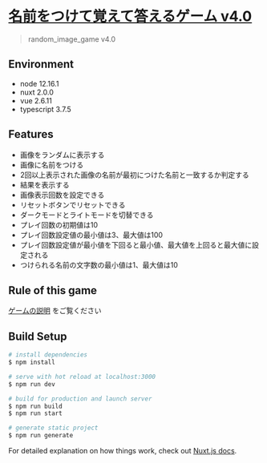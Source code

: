 # [名前をつけて覚えて答えるゲーム v4.0](https://toshikisugiyama-images.netlify.com/)

> random_image_game v4.0

## Environment

- node 12.16.1
- nuxt 2.0.0
- vue 2.6.11
- typescript 3.7.5

## Features

- 画像をランダムに表示する
- 画像に名前をつける
- 2回以上表示された画像の名前が最初につけた名前と一致するか判定する
- 結果を表示する
- 画像表示回数を設定できる
- リセットボタンでリセットできる
- ダークモードとライトモードを切替できる
- プレイ回数の初期値は10
- プレイ回数設定値の最小値は3、最大値は100
- プレイ回数設定値が最小値を下回ると最小値、最大値を上回ると最大値に設定される
- つけられる名前の文字数の最小値は1、最大値は10

## Rule of this game

[ゲームの説明](https://toshikisugiyama-images.netlify.com/rule) をご覧ください

## Build Setup

``` bash
# install dependencies
$ npm install

# serve with hot reload at localhost:3000
$ npm run dev

# build for production and launch server
$ npm run build
$ npm run start

# generate static project
$ npm run generate
```

For detailed explanation on how things work, check out [Nuxt.js docs](https://nuxtjs.org).
